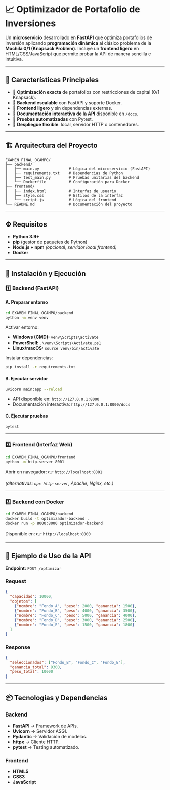# 📈 Optimizador de Portafolio de Inversiones

Un **microservicio** desarrollado en **FastAPI** que optimiza portafolios de inversión aplicando **programación dinámica** al clásico problema de la **Mochila 0/1 (Knapsack Problem)**.
Incluye un **frontend ligero** en HTML/CSS/JavaScript que permite probar la API de manera sencilla e intuitiva.

---

## 🌟 Características Principales

* 🔹 **Optimización exacta** de portafolios con restricciones de capital (0/1 Knapsack).
* 🔹 **Backend escalable** con FastAPI y soporte Docker.
* 🔹 **Frontend ligero** y sin dependencias externas.
* 🔹 **Documentación interactiva de la API** disponible en `/docs`.
* 🔹 **Pruebas automatizadas** con Pytest.
* 🔹 **Despliegue flexible**: local, servidor HTTP o contenedores.

---

## 🏗️ Arquitectura del Proyecto

```
EXAMEN_FINAL_OCAMPO/
├── backend/
│   ├── main.py             # Lógica del microservicio (FastAPI)
│   ├── requirements.txt    # Dependencias de Python
│   ├── test_main.py        # Pruebas unitarias del backend
│   └── Dockerfile          # Configuración para Docker
├── frontend/
│   ├── index.html          # Interfaz de usuario
│   ├── style.css           # Estilos de la interfaz
│   └── script.js           # Lógica del frontend
└── README.md               # Documentación del proyecto
```

---

## ⚙️ Requisitos

* **Python 3.9+**
* **pip** (gestor de paquetes de Python)
* **Node.js + npm** *(opcional, servidor local frontend)*
* **Docker** 

---

## 🚀 Instalación y Ejecución

### 1️⃣ Backend (FastAPI)

#### A. Preparar entorno

```bash
cd EXAMEN_FINAL_OCAMPO/backend
python -m venv venv
```

Activar entorno:

* **Windows (CMD):** `venv\Scripts\activate`
* **PowerShell:** `.\venv\Scripts\Activate.ps1`
* **Linux/macOS:** `source venv/bin/activate`

Instalar dependencias:

```bash
pip install -r requirements.txt
```

#### B. Ejecutar servidor

```bash
uvicorn main:app --reload
```

* API disponible en: `http://127.0.0.1:8000`
* Documentación interactiva: `http://127.0.0.1:8000/docs`

#### C. Ejecutar pruebas

```bash
pytest
```

---

### 2️⃣ Frontend (Interfaz Web)

```bash
cd EXAMEN_FINAL_OCAMPO/frontend
python -m http.server 8001
```

Abrir en navegador: 👉 `http://localhost:8001`

*(alternativas: `npx http-server`, Apache, Nginx, etc.)*

---

### 3️⃣ Backend con Docker

```bash
cd EXAMEN_FINAL_OCAMPO/backend
docker build -t optimizador-backend .
docker run -p 8000:8000 optimizador-backend
```

Disponible en: 👉 `http://localhost:8000`

---

## 📡 Ejemplo de Uso de la API

**Endpoint:** `POST /optimizar`

### Request

```json
{
  "capacidad": 10000,
  "objetos": [
    {"nombre": "Fondo_A", "peso": 2000, "ganancia": 1500},
    {"nombre": "Fondo_B", "peso": 4000, "ganancia": 3500},
    {"nombre": "Fondo_C", "peso": 5000, "ganancia": 4000},
    {"nombre": "Fondo_D", "peso": 3000, "ganancia": 2500},
    {"nombre": "Fondo_E", "peso": 1500, "ganancia": 1800}
  ]
}
```

### Response

```json
{
  "seleccionados": ["Fondo_B", "Fondo_C", "Fondo_E"],
  "ganancia_total": 9300,
  "peso_total": 10000
}
```

---

## 📦 Tecnologías y Dependencias

### Backend

* **FastAPI** → Framework de APIs.
* **Uvicorn** → Servidor ASGI.
* **Pydantic** → Validación de modelos.
* **httpx** → Cliente HTTP.
* **pytest** → Testing automatizado.

### Frontend

* **HTML5**
* **CSS3**
* **JavaScript**
